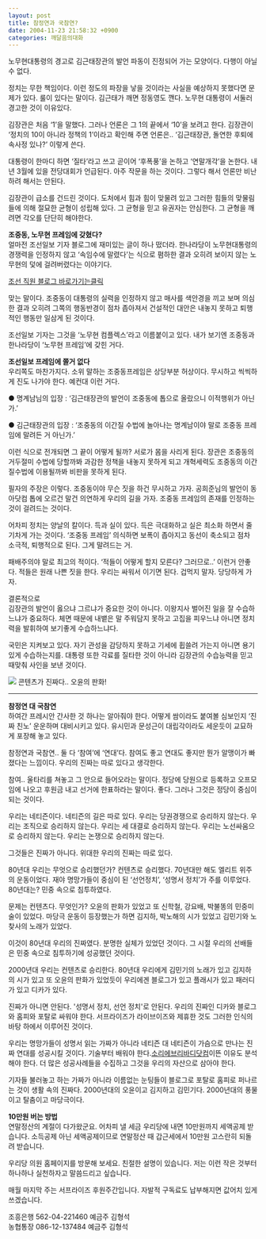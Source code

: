 ```yaml
---
layout: post
title: 참정연과 국참연?
date: 2004-11-23 21:58:32 +0900
categories: 깨달음의대화
---
```

노무현대통령의 경고로 김근태장관의 발언 파동이 진정되어 가는 모양이다. 다행이 아닐 수 없다.    
  
정치는 무한 책임이다. 이런 정도의 파장을 낳을 것이라는 사실을 예상하지 못했다면 문제가 있다. 룰이 있다는 말이다. 김근태가 깨면 정동영도 깬다. 노무현 대통령이 서둘러 경고한 것이 이유있다.    
  
김장관은 처음 ‘1’을 말했다. 그러나 언론은 그 1의 끝에서 ‘10’을 보려고 한다. 김장관이 ‘정치의 10이 아니라 정책의 1’이라고 확인해 주면 언론은.. ‘김근태장관, 돌연한 후퇴에 속사정 있나?’ 이렇게 쓴다.    
  
대통령이 한마디 하면 ‘질타’라고 쓰고 곧이어 ‘후폭풍’을 논하고 ‘연말개각’을 논한다. 내년 3월에 있을 전당대회가 언급된다. 아주 작문을 하는 것이다. 그렇다 해서 언론만 비난하려 해서는 안된다.    
  
김장관이 급소를 건드린 것이다. 도처에서 힘과 힘이 맞물려 있고 그러한 힘들의 맞물림들에 의해 절묘한 균형이 성립해 있다. 그 균형을 믿고 유권자는 안심한다. 그 균형을 깨려면 각오를 단단히 해야한다. 
  
  
**조중동, 노무현 프레임에 갖혔다?**   
얼마전 조선일보 기자 블로그에 재미있는 글이 하나 떴더라. 한나라당이 노무현대통령의 경쟁력을 인정하지 않고 ‘속임수에 말렸다’는 식으로 폄하한 결과 오히려 보이지 않는 노무현의 덫에 걸려버렸다는 이야기다.    
  
<A href="http://blog.chosun.com/blog.log.view.screen?blogId=2319&logId=162361&listType=2" target=new>조선 직원 블로그 바로가기는클릭</A>[](http://blog.chosun.com/blog.log.view.screen?blogId=2319&logId=162361&listType=2) 
  
  
맞는 말이다. 조중동이 대통령의 실력을 인정하지 않고 매사를 색안경을 끼고 보며 의심한 결과 오히려 그쪽의 행동반경이 점차 좁아져서 건설적인 대안은 내놓지 못하고 퇴행적인 행동만 일삼게 된 것이다.    
  
조선일보 기자는 그것을 ‘노무현 컴플렉스’라고 이름붙이고 있다. 내가 보기엔 조중동과 한나라당이 ‘노무현 프레임’에 갖힌 거다.    
  
**조선일보 프레임에 쫄거 없다**   
우리쪽도 마찬가지다. 소위 말하는 조중동프레임은 상당부분 허상이다. 무시하고 씩씩하게 진도 나가야 한다. 예컨대 이런 거다.    
  
● 명계남님의 입장 : ‘김근태장관의 발언이 조중동에 톱으로 올랐으니 이적행위가 아닌가.’    
  
● 김근태장관의 입장 : ‘조중동의 이간질 수법에 놀아나는 명계남이야 말로 조중동 프레임에 말려든 거 아닌가.’    
  
이런 식으로 전개되면 그 끝이 어떻게 될까? 서로가 몸을 사리게 된다. 장관은 조중동의 거두절미 수법에 당할까봐 과감한 정책을 내놓지 못하게 되고 개혁세력도 조중동의 이간질수법에 이용될까봐 비판을 못하게 된다. 
  
  
필자의 주장은 이렇다. 조중동이야 무슨 짓을 하건 무시하고 가자. 공희준님의 발언이 동아닷컴 톱에 오르건 말건 의연하게 우리의 길을 가자. 조중동 프레임의 존재를 인정하는 것이 걸려드는 것이다.    
  
어차피 정치는 양날의 칼이다. 득과 실이 있다. 득은 극대화하고 실은 최소화 하면서 줄기차게 가는 것이다. ‘조중동 프레임’ 의식하면 보폭이 좁아지고 동선이 축소되고 점차 소극적, 퇴행적으로 된다. 그게 말려드는 거. 
  
  
패배주의야 말로 최고의 적이다. ‘적들이 어떻게 할지 모른다? 그러므로..’ 이런거 안좋다. 적들은 원래 나쁜 짓을 한다. 우리는 싸워서 이기면 된다. 겁먹지 말자. 당당하게 가자.    
  
결론적으로   
김장관의 발언이 옳으냐 그르냐가 중요한 것이 아니다. 이왕지사 벌어진 일을 잘 수습하느냐가 중요하다. 체면 때문에 내뱉은 말 주워담지 못하고 고집을 피우느냐 아니면 정치력을 발휘하여 보기좋게 수습하느냐다.    
  
국민은 지켜보고 있다. 자기 관성을 감당하지 못하고 기세에 휩쓸려 가는지 아니면 용기있게 수습하는지를. 대통령 또한 각료를 질타한 것이 아니라 김장관의 수습능력을 믿고 때맞춰 사인을 보낸 것이다. 

    


        

        
              
  
<IMG src="http://www1.seoprise.com/victory/osjoon/bbs/data/editor\_01/nownall\_85.jpg" border=0> 콘텐츠가 진짜다.. 오윤의 판화!   
****   
**참정연 대 국참연**   
하여간 프레시안 간사한 것 하나는 알아줘야 한다. 어떻게 쌈이라도 붙여볼 심보인지 ‘진짜 친노’ 운운하며 대비시키고 있다. 유시민과 문성근이 대립각이라도 세운듯이 교묘하게 포장해 놓고 있다.    
  
참정연과 국참연.. 둘 다 ‘참여’에 ‘연대’다. 참여도 좋고 연대도 좋지만 뭔가 알맹이가 빠졌다는 느낌이다. 우리의 진짜는 따로 있다고 생각한다. 
  
  
참여.. 울타리를 쳐놓고 그 안으로 들어오라는 말이다. 정당에 당원으로 등록하고 오프모임에 나오고 후원금 내고 선거에 한표하라는 말이다. 좋다. 그러나 그것은 정당이 중심이 되는 것이다.    
  
우리는 네티즌이다. 네티즌의 길은 따로 있다. 우리는 당권경쟁으로 승리하지 않는다. 우리는 조직으로 승리하지 않는다. 우리는 세 대결로 승리하지 않는다. 우리는 노선싸움으로 승리하지 않는다. 우리는 논쟁으로 승리하지 않는다.    
  
그것들은 진짜가 아니다. 위대한 우리의 진짜는 따로 있다.    
  
80년대 우리는 무엇으로 승리했던가? 컨텐츠로 승리했다. 70년대만 해도 엘리트 위주의 운동이었다. 재야 명망가들이 중심이 된 ‘선언정치’, ‘성명서 정치’가 주를 이루었다. 80년대는? 민중 속으로 침투하였다.    
  
문제는 컨텐츠다. 무엇인가? 오윤의 판화가 있었고 또 신학철, 강요배, 박불똥의 민중미술이 있었다. 마당극 운동이 등장했는가 하면 김지하, 박노해의 시가 있었고 김민기와 노찾사의 노래가 있었다. 
  
  
이것이 80년대 우리의 진짜였다. 분명한 실체가 있었던 것이다. 그 시절 우리의 선배들은 민중 속으로 침투하기에 성공했던 것이다. 
  
  
2000년대 우리는 컨텐츠로 승리한다. 80년대 우리에게 김민기의 노래가 있고 김지하의 시가 있고 또 오윤의 판화가 있었듯이 우리에겐 블로그가 있고 플래시가 있고 패러디가 있고 디카가 있다.    
  
진짜가 아니면 안된다. '성명서 정치, 선언 정치'로 안된다. 우리의 진짜인 디카와 블로그와 홈피와 포탈로 싸워야 한다. 서프라이즈가 라이브이즈와 제휴한 것도 그러한 인식의 바탕 하에서 이루어진 것이다.    
  
우리는 명망가들이 성명서 읽는 가짜가 아니라 네티즌 대 네티즌이 가슴으로 만나는 진짜 연대를 성공시킬 것이다. 기술부터 배워야 한다.<A href="http://www.sorryeverybody.com/" target=new>소리에브리바디닷컴</A>이뜬 이유도 분석해야 한다. 더 많은 성공사례들을 수집하고 그것을 우리의 자산으로 삼아야 한다.    
  
기자들 불러놓고 하는 가짜가 아니라 이름없는 눈팅들이 블로그로 포탈로 홈피로 퍼나르는 것이 생활 속의 진짜다. 2000년대의 오윤이고 김지하고 김민기다. 2000년대의 풍물이고 탈춤이고 마당극이다. 

    
  
  
**10만원 버는 방법**  
연말정산의 계절이 다가왔군요. 어차피 낼 세금 우리당에 내면 10만원까지 세액공제 받습니다. 소득공제 아닌 세액공제이므로 연말정산 때 갑근세에서 10만원 고스란히 되돌려 받습니다.    
  
우리당 의원 홈페이지를 방문해 보세요. 친절한 설명이 있습니다. 저는 이런 작은 것부터 하나하나 실천하자고 말씀드리고 싶습니다.    
  
매월 마지막 주는 서프라이즈 후원주간입니다. 자발적 구독료도 납부해지면 값어치 있게 쓰겠습니다.    
  
조흥은행 562-04-221460 예금주 김형석   
농협통장 086-12-137484 예금주 김형석
